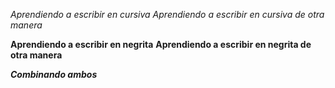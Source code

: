 *Aprendiendo a escribir en cursiva*
_Aprendiendo a escribir en cursiva de otra manera_

**Aprendiendo a escribir en negrita**
__Aprendiendo a escribir en negrita de otra manera__

_**Combinando ambos**_
